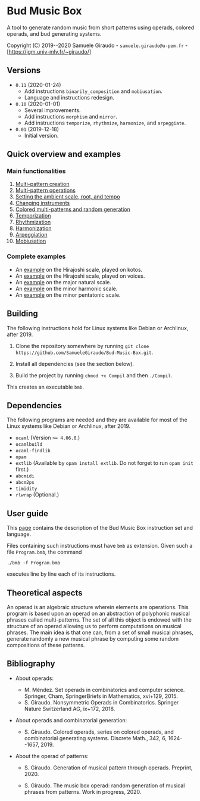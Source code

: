 # Bud Music Box
A tool to generate random music from short patterns using operads, colored operads, and bud
generating systems.

Copyright (C) 2019--2020 Samuele Giraudo - `samuele.giraudo@u-pem.fr` -
[https://igm.univ-mlv.fr/~giraudo/]

## Versions
+ `0.11` (2020-01-24)
    + Add instructions `binarily_composition` and `mobiusation`.
    + Language and instructions redesign.
+ `0.10` (2020-01-01)
    + Several improvements.
    + Add instructions `morphism` and `mirror`.
    + Add instructions `temporize`, `rhythmize`, `harmonize`, and `arpeggiate`.
+ `0.01` (2019-12-18)
    + Initial version.


## Quick overview and examples

### Main functionalities
1. [Multi-pattern creation](Examples/MultiPatternCreation.bmb)
1. [Multi-pattern operations](Examples/MultiPatternOperations.bmb)
1. [Setting the ambient scale, root, and tempo](Examples/ScaleRootTempo.bmb)
1. [Changing instruments](Examples/Sounds.bmb)
1. [Colored multi-patterns and random generation](Examples/Generation.bmb)
1. [Temporization](Examples/Temporization.bmb)
1. [Rhythmization](Examples/Rhythmization.bmb)
1. [Harmonization](Examples/Harmonization.bmb)
1. [Arpeggiation](Examples/Arpeggiation.bmb)
1. [Mobiusation](Examples/Mobiusation.bmb)


### Complete examples
+ An [example](Examples/CompleteHir1.bmb) on the Hirajoshi scale, played on kotos.
+ An [example](Examples/CompleteHir2.bmb) on the Hirajoshi scale, played on voices.
+ An [example](Examples/CompleteMaj1.bmb) on the major natural scale.
+ An [example](Examples/CompleteHar1.bmb) on the minor harmonic scale.
+ An [example](Examples/CompletePen1.bmb) on the minor pentatonic scale.


## Building
The following instructions hold for Linux systems like Debian or Archlinux, after 2019.

1. Clone the repository somewhere by running
`git clone https://github.com/SamueleGiraudo/Bud-Music-Box.git`.

2. Install all dependencies (see the section below).

3. Build the project by running `chmod +x Compil` and then `./Compil`.

This creates an executable `bmb`.


## Dependencies
The following programs are needed and they are available for most of the Linux systems like
Debian or Archlinux, after 2019.

+ `ocaml` (Version `>= 4.06.0`.)
+ `ocamlbuild`
+ `ocaml-findlib`
+ `opam`
+ `extlib` (Available by `opam install extlib`. Do not forget to run `opam init` first.)
+ `abcmidi`
+ `abcm2ps`
+ `timidity`
+ `rlwrap` (Optional.)


## User guide
This [page](Help.md) contains the description of the Bud Music Box instruction set and
language.

Files containing such instructions must have `bmb` as extension. Given such a file
`Program.bmb`, the command

`./bmb -f Program.bmb`

executes line by line each of its instructions.


## Theoretical aspects
An operad is an algebraic structure wherein elements are operations. This program is based
upon an operad on an abstraction of polyphonic musical phrases called multi-patterns. The
set of all this object is endowed with the structure of an operad allowing us to perform
computations on musical phrases. The main idea is that one can, from a set of small musical
phrases, generate randomly a new musical phrase by computing some random compositions of
these patterns.


## Bibliography

+ About operads:
    + M. Méndez.
      Set operads in combinatorics and computer science.
      Springer, Cham, SpringerBriefs in Mathematics, xvi+129, 2015.
    + S. Giraudo.
      Nonsymmetric Operads in Combinatorics.
      Springer Nature Switzerland AG, ix+172, 2018.

+ About operads and combinatorial generation:
    + S. Giraudo.
      Colored operads, series on colored operads, and combinatorial generating systems.
      Discrete Math.,
      342, 6, 1624--1657, 2019.

+ About the operad of patterns:
    + S. Giraudo.
      Generation of musical pattern through operads.
      Preprint, 2020.

    + S. Giraudo.
      The music box operad: random generation of musical phrases from patterns.
      Work in progress, 2020.

